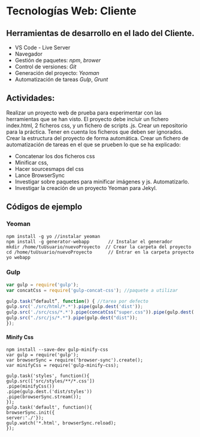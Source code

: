 # Tecnologías Web: Cliente
## Herramientas de desarrollo en el lado del Cliente.

- VS Code - Live Server
- Navegador
- Gestión de paquetes: *npm*, *brower*
- Control de versiones: *Git*
- Generación del proyecto:  *Yeoman*
- Automatización de tareas *Gulp*, *Grunt*


## Actividades:
Realizar un proyecto web de prueba para experimentar con las herramientas que se han visto. El proyecto debe incluir un fichero index.html, 2 ficheros css, y un fichero de scripts .js.
Crear un repositorio para la práctica. Tener en cuenta los ficheros que deben ser ignorados.
Crear la estructura del proyecto de forma automática.
Crear un fichero de automatización de tareas en el que se prueben lo que se ha explicado:
- Concatenar los dos ficheros css
- Minificar css, 
- Hacer sourcesmaps del css
- Lance BrowserSync
- Investigar sobre paquetes para minificar imágenes y js. Automatizarlo.
- Investigar la creación de un proyecto Yeoman para Jekyl.

## Códigos de ejemplo 

### Yeoman
`npm install -g yo //instalar yeoman`    
`npm install -g generator-webapp       // Instalar el generador`  
`mkdir /home/tuUsuario/nuevoProyecto  // Crear la carpeta del proyecto`  
`cd /home/tuUsuario/nuevoProyecto      // Entrar en la carpeta proyecto`  
`yo webapp`

### Gulp
```javascript
var gulp = require('gulp');
var concatCss = require('gulp-concat-css'); //paquete a utilizar

gulp.task(“default”, function() { //tarea por defecto
gulp.src('./src/html/*.*').pipe(gulp.dest('dist'));
gulp.src('./src/css/*.*').pipe(concatCss("super.css")).pipe(gulp.dest('dist'));
gulp.src("./src/js/*.*").pipe(gulp.dest("dist"));
});
```
#### Minify Css
`npm install --save-dev gulp-minify-css`    
`var gulp = require('gulp');`  
`var browserSync = require('browser-sync').create();`  
`var minifyCss = require('gulp-minify-css);`  

`gulp.task('styles', function(){`  
`gulp.src(['src/styles/**/*.css'])`  
`.pipe(minifyCss())`  
`.pipe(gulp.dest.('dist/styles'))`  
`.pipe(browserSync.stream());`  
`});`  
`gulp.task('default', function(){`  
`browserSync.init({`  
`server:'./'});`  
`gulp.watch('*.html', browserSync.reload);`  
`});` 
